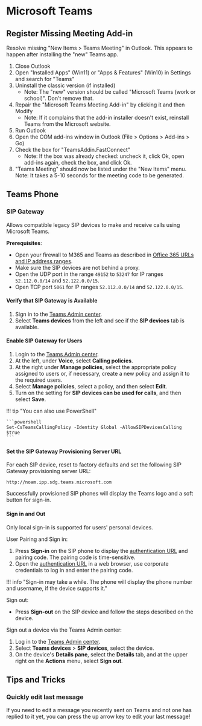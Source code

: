 # Microsoft Teams

## Register Missing Meeting Add-in

Resolve missing "New Items > Teams Meeting" in Outlook. This appears to happen after installing the "new" Teams app.

1. Close Outlook
2. Open "Installed Apps" (Win11) or "Apps & Features" (Win10) in Settings and search for "Teams"
3. Uninstall the classic version (if installed)
      - Note: The "new" version should be called "Microsoft Teams (work or school)". Don't remove that.
4. Repair the "Microsoft Teams Meeting Add-in" by clicking it and then Modify
      - Note: If it complains that the add-in installer doesn't exist, reinstall Teams from the Microsoft website.
5. Run Outlook
6. Open the COM add-ins window in Outlook (File > Options > Add-ins > Go)
7. Check the box for "TeamsAddin.FastConnect"
      - Note: If the box was already checked: uncheck it, click Ok, open add-ins again, check the box, and click Ok.
8. "Teams Meeting" should now be listed under the "New Items" menu.
Note: It takes a 5-10 seconds for the meeting code to be generated.

## Teams Phone

### SIP Gateway

Allows compatible legacy SIP devices to make and receive calls using Microsoft Teams.

**Prerequisites**:

- Open your firewall to M365 and Teams as described in [Office 365 URLs and IP address ranges](https://learn.microsoft.com/en-us/microsoft-365/enterprise/urls-and-ip-address-ranges).
- Make sure the SIP devices are not behind a proxy.
- Open the UDP port in the range `49152` to `53247` for IP ranges `52.112.0.0/14` and `52.122.0.0/15`.
- Open TCP port `5061` for IP ranges `52.112.0.0/14` and `52.122.0.0/15`.

#### Verify that SIP Gateway is Available

1. Sign in to the [Teams Admin center](https://admin.teams.microsoft.com/).
2. Select **Teams devices** from the left and see if the **SIP devices** tab is available.

#### Enable SIP Gateway for Users

1. Login to the [Teams Admin center](https://admin.teams.microsoft.com/).
2. At the left, under **Voice**, select **Calling policies**.
3. At the right under **Manage policies**, select the appropriate policy assigned to users or, if necessary, create a new policy and assign it to the required users.
4. Select **Manage policies**, select a policy, and then select **Edit**.
5. Turn on the setting for **SIP devices can be used for calls**, and then select **Save**.

!!! tip "You can also use PowerShell"

    ```powershell
    Set-CsTeamsCallingPolicy -Identity Global -AllowSIPDevicesCalling $true
    ```

#### Set the SIP Gateway Provisioning Server URL

For each SIP device, reset to factory defaults and set the following SIP Gateway provisioning server URL:

`http://noam.ipp.sdg.teams.microsoft.com`

Successfully provisioned SIP phones will display the Teams logo and a soft button for sign-in.

#### Sign in and Out

Only local sign-in is supported for users' personal devices.

User Pairing and Sign in:

1. Press **Sign-in** on the SIP phone to display the [authentication URL](https://portal.sdg.teams.microsoft.com/) and pairing code. The pairing code is time-sensitive.
2. Open the [authentication URL](https://portal.sdg.teams.microsoft.com/) in a web browser, use corporate credentials to log in and enter the pairing code.

!!! info "Sign-in may take a while. The phone will display the phone number and username, if the device supports it."

Sign out:

- Press **Sign-out** on the SIP device and follow the steps described on the device.

Sign out a device via the Teams Admin center:

1. Log in to the [Teams Admin center](https://admin.teams.microsoft.com/).
2. Select **Teams devices** > **SIP devices**, select the device.
3. On the device's **Details pane**, select the **Details** tab, and at the upper right on the **Actions** menu, select **Sign out**.

## Tips and Tricks

### Quickly edit last message

If you need to edit a message you recently sent on Teams and not one has replied to it yet, you can press the up arrow key to edit your last message!